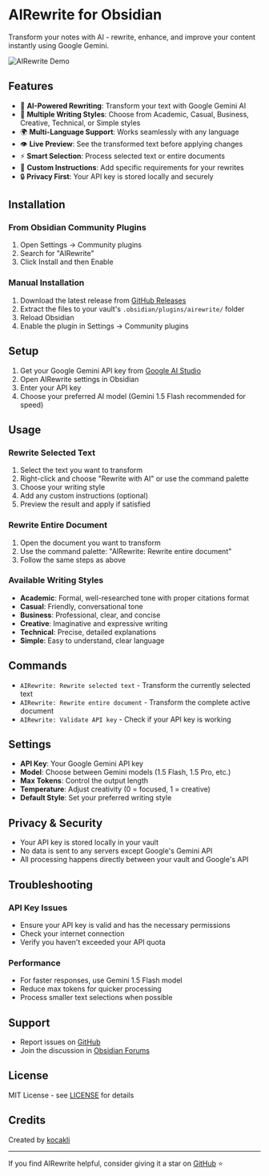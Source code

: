 # AIRewrite for Obsidian

Transform your notes with AI - rewrite, enhance, and improve your content instantly using Google Gemini.

![AIRewrite Demo](https://raw.githubusercontent.com/kocakli/obsidian-airewrite/main/demo.gif)

## Features

- 🤖 **AI-Powered Rewriting**: Transform your text with Google Gemini AI
- 🎨 **Multiple Writing Styles**: Choose from Academic, Casual, Business, Creative, Technical, or Simple styles
- 🌍 **Multi-Language Support**: Works seamlessly with any language
- 👁️ **Live Preview**: See the transformed text before applying changes
- ⚡ **Smart Selection**: Process selected text or entire documents
- 🎯 **Custom Instructions**: Add specific requirements for your rewrites
- 🔒 **Privacy First**: Your API key is stored locally and securely

## Installation

### From Obsidian Community Plugins
1. Open Settings → Community plugins
2. Search for "AIRewrite"
3. Click Install and then Enable

### Manual Installation
1. Download the latest release from [GitHub Releases](https://github.com/kocakli/obsidian-airewrite/releases)
2. Extract the files to your vault's `.obsidian/plugins/airewrite/` folder
3. Reload Obsidian
4. Enable the plugin in Settings → Community plugins

## Setup

1. Get your Google Gemini API key from [Google AI Studio](https://makersuite.google.com/app/apikey)
2. Open AIRewrite settings in Obsidian
3. Enter your API key
4. Choose your preferred AI model (Gemini 1.5 Flash recommended for speed)

## Usage

### Rewrite Selected Text
1. Select the text you want to transform
2. Right-click and choose "Rewrite with AI" or use the command palette
3. Choose your writing style
4. Add any custom instructions (optional)
5. Preview the result and apply if satisfied

### Rewrite Entire Document
1. Open the document you want to transform
2. Use the command palette: "AIRewrite: Rewrite entire document"
3. Follow the same steps as above

### Available Writing Styles

- **Academic**: Formal, well-researched tone with proper citations format
- **Casual**: Friendly, conversational tone
- **Business**: Professional, clear, and concise
- **Creative**: Imaginative and expressive writing
- **Technical**: Precise, detailed explanations
- **Simple**: Easy to understand, clear language

## Commands

- `AIRewrite: Rewrite selected text` - Transform the currently selected text
- `AIRewrite: Rewrite entire document` - Transform the complete active document
- `AIRewrite: Validate API key` - Check if your API key is working

## Settings

- **API Key**: Your Google Gemini API key
- **Model**: Choose between Gemini models (1.5 Flash, 1.5 Pro, etc.)
- **Max Tokens**: Control the output length
- **Temperature**: Adjust creativity (0 = focused, 1 = creative)
- **Default Style**: Set your preferred writing style

## Privacy & Security

- Your API key is stored locally in your vault
- No data is sent to any servers except Google's Gemini API
- All processing happens directly between your vault and Google's API

## Troubleshooting

### API Key Issues
- Ensure your API key is valid and has the necessary permissions
- Check your internet connection
- Verify you haven't exceeded your API quota

### Performance
- For faster responses, use Gemini 1.5 Flash model
- Reduce max tokens for quicker processing
- Process smaller text selections when possible

## Support

- Report issues on [GitHub](https://github.com/kocakli/obsidian-airewrite/issues)
- Join the discussion in [Obsidian Forums](https://forum.obsidian.md)

## License

MIT License - see [LICENSE](LICENSE) for details

## Credits

Created by [kocakli](https://github.com/kocakli)

---

If you find AIRewrite helpful, consider giving it a star on [GitHub](https://github.com/kocakli/obsidian-airewrite) ⭐
